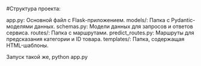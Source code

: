 #Структура проекта:

app.py: Основной файл с Flask-приложением.
models/: Папка с Pydantic-моделями данных.
schemas.py: Модели данных для запросов и ответов сервиса.
routes/: Папка с маршрутами.
predict_routes.py: Маршруты для предсказания категории и ID товара.
templates/: Папка, содержащая HTML-шаблоны.

Запуск такой же, python app.py
